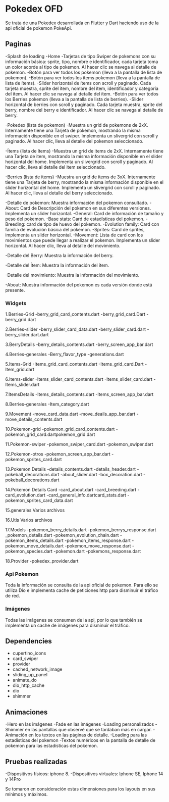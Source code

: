 # Pokedex OFD

Se trata de una Pokedex desarrollada en Flutter y Dart haciendo uso de la api oficial de pokemon PokeApi.

## Paginas

-Splash de loading
-Home 
    -Tarjetas de tipo Swiper de pokemons con su información básica: sprite, tipo, nombre e identificador, cada tarjeta toma un color acorde al tipo de pokemon. Al hacer clic se navega al detalle de pokemon.
    -Botón para ver todos los pokemon (lleva a la pantalla de lista de pokemon).
    -Botón para ver todos los ítems pokemon (lleva a la pantalla de lista de ítems).
    -Slider horizontal de ítems con scroll y paginado. Cada tarjeta muestra, sprite del ítem, nombre del ítem, identificador  y categoría del item. Al hacer clic se navega al detalle del ítem.
    -Botón para ver todos los Berries pokemon (lleva a la pantalla de lista de berries).
    -Slider horizontal de berries con scroll y paginado. Cada tarjeta muestra, sprite del berry, nombre del berry e identificador. Al hacer clic se navega al detalle de berry.

-Pokedex (lista de pokemon)
    -Muestra un grid de pokemons de 2xX. Internamente tiene una Tarjeta de pokemon, mostrando la misma información disponible en el swiper. Implementa un slivergrid con scroll y paginado. Al hacer clic, lleva al detalle del pokemon seleccionado.

-Ítems (lista de ítems)
    -Muestra un grid de items de 2xX. Internamente tiene una Tarjeta de item, mostrando la misma información disponible en el slider horizontal del home. Implementa un slivergrid con scroll y paginado. Al hacer clic, lleva al detalle del item seleccionado.

-Berries (lista de items)
    -Muestra un grid de items de 3xX. Internamente tiene una Tarjeta de berry, mostrando la misma información disponible en el slider horizontal del home. Implementa un slivergrid con scroll y paginado. Al hacer clic, lleva al detalle del berry seleccionado.

-Detalle de pokemon: Muestra información del pokemon consultado.
    -About: Card de Descripción del pokemon en sus diferentes versiones. Implementa un slider horizontal.
    -General: Card de información de tamaño y peso del pokemon.
    -Base stats: Card de estadísticas del pokemon.
    -Breeding: card de tipo de huevo del pokemon.
    -Evolution family: Card con familia de evolución básica del pokemon.
    -Sprites: Card de sprites, implementa un slider horizontal.
    -Movement: Lista de card con los movimientos que puede llegar a realizar el pokemon. Implementa un slider horizontal. Al hacer clic, lleva al detalle del movimiento.

-Detalle del Berry: Muestra la información del berry.

-Detalle del Ítem: Muestra la información del ítem.

-Detalle del movimiento: Muestra la información del movimiento.

-About: Muestra información del pokemon es cada versión donde está presente.

### Widgets
1.Berries-Grid
-berry_grid_card_contents.dart
-berry_grid_card.Dart
-berry_grid.dart

2.Berries-slider
-berry_slider_card_data.dart
-berry_slider_card.dart
-berry_slider.dart.dart

3.BerryDetails
-berry_details_contents.dart
-berry_screen_app_bar.dart

4.Berries-generales
-Berry_flavor_type
-generations.dart

5.Items-Grid
-Items_grid_card_contents.dart
-Items_grid_card.Dart
-Item_grid.dart

6.Items-slider
-Items_slider_card_contents.dart
-Items_slider_card.dart
-Items_slider.dart

7.ItemsDetails
-Items_details_contents.dart
-Items_screen_app_bar.dart

8.Berries-generales
-Item_category.dart

9.Movement
-move_card_data.dart
-move_deails_app_bar.dart
-move_details_contents.dart

10.Pokemon-grid
-pokemon_grid_card_contents.dart
-pokemon_grid_card.dartpokemon_grid.dart

11.Pokemon-swiper
-pokemon_swiper_card.dart
-pokemon_swiper.dart

12.Pokemon-otros
-pokemon_screen_app_bar.dart
-pokemon_sprites_card.dart

13.Pokemon Details
-details_contents.dart
-details_header.dart
-pokeball_decorations.dart
-about_slider.dart
-box_decoration.dart
-pokeball_decorations.dart

14.Pokemon Details Card
-card_about.dart
-card_breeding.dart
-card_evolution.dart
-card_general_info.dartcard_stats.dart
-pokemon_sprites_card_data.dart

15.generales
Varios archivos

16.Utis
Varios archivos

17.Models
-pokemon_berry_details.dart
-pokemon_berrys_response.dart
_pokemon_details.dart
-pokemon_evolution_chain.dart
-pokemon_items_details.dart
-pokemon_items_response.dart
-pokemon_move_details.dart
-pokemon_move_response.dart
-pokemon_species.dart
-pokemon.dart
-pokemons_response.dart

18.Provider
-pokedex_provider.dart

### Api Pokemon

Toda la información se consulta de la api oficial de pokemon. Para ello se utiliza Dio e implementa cache de peticiones http para disminuir el tráfico de red.

### Imágenes

Todas las imágenes se consumen de la api, por lo que también se implementa un cache de imágenes para disminuir el tráfico.

## Dependencies 

- cupertino_icons
- card_swiper
- provider
- cached_network_image
- sliding_up_panel
- animate_do
- dio_http_cache
- dio
- shimmer

## Animaciones

-Hero en las imágenes
-Fade en las imágenes
-Loading personalizados
-Shimmer en las pantallas que observé que se tardaban más en cargar.
-Animación en los textos en las páginas de detalle.
-Loading para las estadísticas del pokemon
-Textos numéricos en la pantalla de detalle de pokemon para las estadísticas del pokemon.

## Pruebas realizadas

-Dispositivos físicos: iphone 8. 
-Dispositivos virtuales: Iphone SE, Iphone 14 y 14Pro

Se tomaron en consideración estas dimensiones para los layouts en sus mínimos y máximos. 

